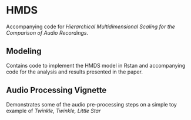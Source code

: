 # HMDS

Accompanying code for *Hierarchical Multidimensional Scaling for the Comparison of Audio Recordings*.  


## Modeling

Contains code to implement the HMDS model in Rstan and accompanying code for the analysis and results presented in the paper.

## Audio Processing Vignette

Demonstrates some of the audio pre-processing steps on a simple toy example of *Twinkle, Twinkle, Little Star*
